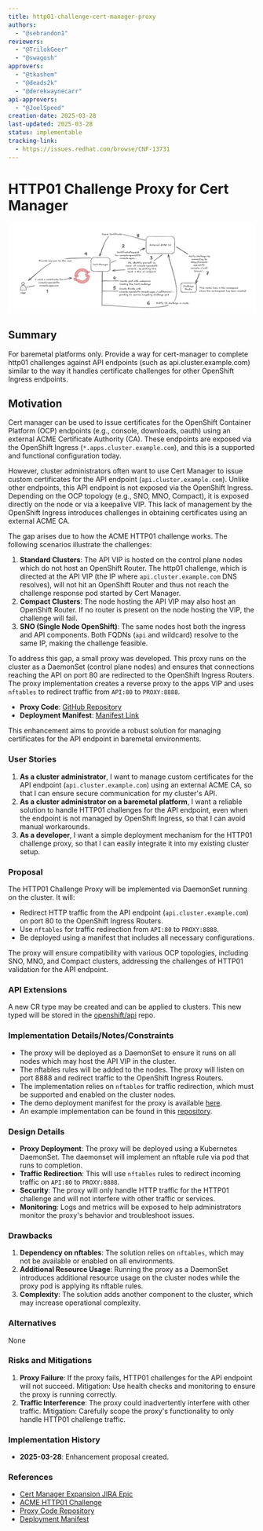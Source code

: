 ```yaml
---
title: http01-challenge-cert-manager-proxy
authors:
  - "@sebrandon1"
reviewers:
  - "@TrilokGeer"
  - "@swagosh"
approvers:
  - "@tkashem"
  - "@deads2k"
  - "@derekwaynecarr"
api-approvers:
  - "@JoelSpeed"
creation-date: 2025-03-28
last-updated: 2025-03-28
status: implementable
tracking-link:
  - https://issues.redhat.com/browse/CNF-13731
---
```


# HTTP01 Challenge Proxy for Cert Manager

![HTTP01 Challenge Proxy Diagram](http01_challenge.png)

## Summary

For baremetal platforms only.  Provide a way for cert-manager to complete http01 challenges against API endpoints (such as api.cluster.example.com) similar to the way it handles certificate challenges for other OpenShift Ingress endpoints.

## Motivation

Cert manager can be used to issue certificates for the OpenShift Container Platform (OCP) endpoints (e.g., console, downloads, oauth) using an external ACME Certificate Authority (CA). These endpoints are exposed via the OpenShift Ingress (`*.apps.cluster.example.com`), and this is a supported and functional configuration today.

However, cluster administrators often want to use Cert Manager to issue custom certificates for the API endpoint (`api.cluster.example.com`). Unlike other endpoints, this API endpoint is not exposed via the OpenShift Ingress. Depending on the OCP topology (e.g., SNO, MNO, Compact), it is exposed directly on the node or via a keepalive VIP. This lack of management by the OpenShift Ingress introduces challenges in obtaining certificates using an external ACME CA.

The gap arises due to how the ACME HTTP01 challenge works. The following scenarios illustrate the challenges:

1. **Standard Clusters**: The API VIP is hosted on the control plane nodes which do not host an OpenShift Router. The http01 challenge, which is directed at the API VIP (the IP where `api.cluster.example.com` DNS resolves), will not hit an OpenShift Router and thus not reach the challenge response pod started by Cert Manager.
2. **Compact Clusters**: The node hosting the API VIP may also host an OpenShift Router. If no router is present on the node hosting the VIP, the challenge will fail.
3. **SNO (Single Node OpenShift)**: The same nodes host both the ingress and API components. Both FQDNs (`api` and wildcard) resolve to the same IP, making the challenge feasible.

To address this gap, a small proxy was developed. This proxy runs on the cluster as a DaemonSet (control plane nodes) and ensures that connections reaching the API on port 80 are redirected to the OpenShift Ingress Routers. The proxy implementation creates a reverse proxy to the apps VIP and uses `nftables` to redirect traffic from `API:80` to `PROXY:8888`.

- **Proxy Code**: [GitHub Repository](https://github.com/mvazquezc/cert-mgr-http01-proxy/tree/main)
- **Deployment Manifest**: [Manifest Link](https://github.com/mvazquezc/cert-mgr-http01-proxy/blob/main/manifests/deploy-in-ocp.yaml)

This enhancement aims to provide a robust solution for managing certificates for the API endpoint in baremetal environments.

### User Stories

1. **As a cluster administrator**, I want to manage custom certificates for the API endpoint (`api.cluster.example.com`) using an external ACME CA, so that I can ensure secure communication for my cluster's API.
2. **As a cluster administrator on a baremetal platform**, I want a reliable solution to handle HTTP01 challenges for the API endpoint, even when the endpoint is not managed by OpenShift Ingress, so that I can avoid manual workarounds.
3. **As a developer**, I want a simple deployment mechanism for the HTTP01 challenge proxy, so that I can easily integrate it into my existing cluster setup.

### Proposal

The HTTP01 Challenge Proxy will be implemented via DaemonSet running on the cluster. It will:

- Redirect HTTP traffic from the API endpoint (`api.cluster.example.com`) on port 80 to the OpenShift Ingress Routers.
- Use `nftables` for traffic redirection from `API:80` to `PROXY:8888`.
- Be deployed using a manifest that includes all necessary configurations.

The proxy will ensure compatibility with various OCP topologies, including SNO, MNO, and Compact clusters, addressing the challenges of HTTP01 validation for the API endpoint.

### API Extensions

A new CR type may be created and can be applied to clusters.  This new typed will be stored in the [openshift/api](https://github.com/openshift/api) repo.

### Implementation Details/Notes/Constraints

- The proxy will be deployed as a DaemonSet to ensure it runs on all nodes which may host the API VIP in the cluster.
- The nftables rules will be added to the nodes. The proxy will listen on port 8888 and redirect traffic to the OpenShift Ingress Routers.
- The implementation relies on `nftables` for traffic redirection, which must be supported and enabled on the cluster nodes.
- The demo deployment manifest for the proxy is available [here](https://github.com/mvazquezc/cert-mgr-http01-proxy/blob/main/manifests/deploy-in-ocp.yaml).
- An example implementation can be found in this [repository](https://github.com/mvazquezc/cert-mgr-http01-proxy/tree/main).

### Design Details

- **Proxy Deployment**: The proxy will be deployed using a Kubernetes DaemonSet. The daemonset will implement an nftable rule via pod that runs to completion.
- **Traffic Redirection**: This will use `nftables` rules to redirect incoming traffic on `API:80` to `PROXY:8888`.
- **Security**: The proxy will only handle HTTP traffic for the HTTP01 challenge and will not interfere with other traffic or services.
- **Monitoring**: Logs and metrics will be exposed to help administrators monitor the proxy's behavior and troubleshoot issues.

### Drawbacks

1. **Dependency on nftables**: The solution relies on `nftables`, which may not be available or enabled on all environments.
2. **Additional Resource Usage**: Running the proxy as a DaemonSet introduces additional resource usage on the cluster nodes while the proxy pod is applying its nftable rules.
3. **Complexity**: The solution adds another component to the cluster, which may increase operational complexity.

### Alternatives

None

### Risks and Mitigations

1. **Proxy Failure**: If the proxy fails, HTTP01 challenges for the API endpoint will not succeed. Mitigation: Use health checks and monitoring to ensure the proxy is running correctly.
2. **Traffic Interference**: The proxy could inadvertently interfere with other traffic. Mitigation: Carefully scope the proxy's functionality to only handle HTTP01 challenge traffic.

### Implementation History

- **2025-03-28**: Enhancement proposal created.

### References

- [Cert Manager Expansion JIRA Epic](https://issues.redhat.com/browse/CNF-13731)
- [ACME HTTP01 Challenge](https://letsencrypt.org/docs/challenge-types/#http-01-challenge)
- [Proxy Code Repository](https://github.com/mvazquezc/cert-mgr-http01-proxy/tree/main)
- [Deployment Manifest](https://github.com/mvazquezc/cert-mgr-http01-proxy/blob/main/manifests/deploy-in-ocp.yaml)

